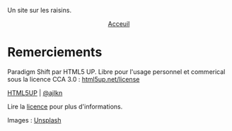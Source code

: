 Un site sur les raisins.

<p align="center">
  <a href="acceuil.html"> Acceuil </a>
</p>

# Remerciements
Paradigm Shift par HTML5 UP. Libre pour l'usage personnel et commerical sous la licence CCA 3.0 : [html5up.net/license](html5up.net/license)

[HTML5UP](html5up.net) | [@ajlkn](https://twitter.com/ajlkn)

Lire la [licence](LICENSE.md) pour plus d'informations.

Images : [Unsplash](https://unsplash.com/s/photos/grapes)
